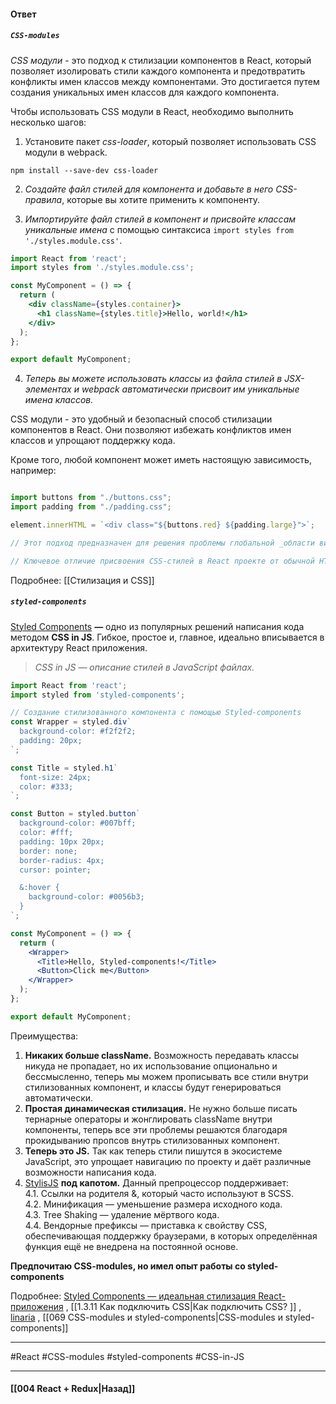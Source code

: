 #### Ответ

##### `CSS-modules`

*CSS модули* - это подход к стилизации компонентов в React, который позволяет изолировать стили каждого компонента и предотвратить конфликты имен классов между компонентами. Это достигается путем создания уникальных имен классов для каждого компонента.

Чтобы использовать CSS модули в React, необходимо выполнить несколько шагов:

1.  Установите пакет *css-loader*, который позволяет использовать CSS модули в webpack.

```
npm install --save-dev css-loader
```

2.  *Создайте файл стилей для компонента и добавьте в него CSS-правила*, которые вы хотите применить к компоненту.

3.  *Импортируйте файл стилей в компонент и присвойте классам уникальные имена* с помощью синтаксиса `import styles from './styles.module.css'`.

```jsx
import React from 'react';
import styles from './styles.module.css';

const MyComponent = () => {
  return (
    <div className={styles.container}>
      <h1 className={styles.title}>Hello, world!</h1>
    </div>
  );
};

export default MyComponent;
```

4.  *Теперь вы можете использовать классы из файла стилей в JSX-элементах и webpack автоматически присвоит им уникальные имена классов.*

CSS модули - это удобный и безопасный способ стилизации компонентов в React. Они позволяют избежать конфликтов имен классов и упрощают поддержку кода.

Кроме того, любой компонент может иметь настоящую зависимость, например:
```javascript

import buttons from "./buttons.css";
import padding from "./padding.css";

element.innerHTML = `<div class="${buttons.red} ${padding.large}">`;

// Этот подход предназначен для решения проблемы глобальной _области видимости_ в CSS.

// Ключевое отличие присвоения CSS-стилей в React проекте от обычной HTML-верстки в том, что вместо class используется className .

```

Подробнее: [[Стилизация и CSS]]

##### `styled-components`

[Styled Components](https://styled-components.com/) **—** одно из популярных решений написания кода методом **CSS in JS**. Гибкое, простое и, главное, идеально вписывается в архитектуру React приложения.

> *CSS in JS — описание стилей в JavaScript файлах.*

```jsx
import React from 'react';
import styled from 'styled-components';

// Создание стилизованного компонента с помощью Styled-components
const Wrapper = styled.div`
  background-color: #f2f2f2;
  padding: 20px;
`;

const Title = styled.h1`
  font-size: 24px;
  color: #333;
`;

const Button = styled.button`
  background-color: #007bff;
  color: #fff;
  padding: 10px 20px;
  border: none;
  border-radius: 4px;
  cursor: pointer;

  &:hover {
    background-color: #0056b3;
  }
`;

const MyComponent = () => {
  return (
    <Wrapper>
      <Title>Hello, Styled-components!</Title>
      <Button>Click me</Button>
    </Wrapper>
  );
};

export default MyComponent;
```

Преимущества:
1. **Никаких больше className.** Возможность передавать классы никуда не пропадает, но их использование опционально и бессмысленно, теперь мы можем прописывать все стили внутри стилизованных компонент, и классы будут генерироваться автоматически.
2. **Простая динамическая стилизация.** Не нужно больше писать тернарные операторы и жонглировать className внутри компоненты, теперь все эти проблемы решаются благодаря прокидыванию пропсов внутрь стилизованных компонент.
3. **Теперь это JS.** Так как теперь стили пишутся в экосистеме JavaScript, это упрощает навигацию по проекту и даёт различные возможности написания кода.
4. [StylisJS](https://github.com/thysultan/stylis.js) **под капотом.** Данный препроцессор поддерживает:  
    4.1. Ссылки на родителя &, который часто используют в SCSS.  
    4.2. Минификация — уменьшение размера исходного кода.  
    4.3. Tree Shaking — удаление мёртвого кода.  
    4.4. Вендорные префиксы — приставка к свойству CSS, обеспечивающая поддержку браузерами, в которых определённая функция ещё не внедрена на постоянной основе.   

**Предпочитаю CSS-modules, но имел опыт работы со styled-components**

Подробнее: [Styled Components — идеальная стилизация React-приложения](https://habr.com/ru/articles/591381/) , [[1.3.11 Как подключить CSS|Как подключить CSS? ]] , [linaria](https://github.com/callstack/linaria) , [[069 CSS-modules и styled-components|CSS-modules и styled-components]]

____
#React #CSS-modules #styled-components #CSS-in-JS 

____

#### [[004 React + Redux|Назад]]